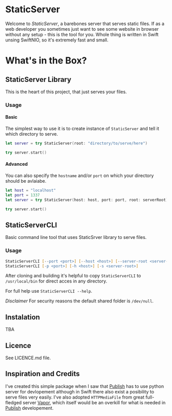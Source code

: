# StaticServer

Welcome to _StaticServer_, a barebones server that serves static files.
If as a web developer you sometimes just want to see some website in browser without any setup - this is the tool for you.
Whole thing is written in Swift unsing SwiftNIO, so it's extremely fast and small.

# What's in the Box?

## StaticServer Library

This is the heart of this project, that just serves your files.

### Usage

#### Basic

The simplest way to use it is to create instance of `StaticServer` and tell it which directory to serve.

```swift
let server = try StaticServer(root: "directory/to/serve/here")

try server.start()
```

#### Advanced

You can also specify the `hostname` and/or `port` on which your directory should be avlaiabe.

```swift
let host = "localhost"
let port = 1337
let server = try StaticServer(host: host, port: port, root: serverRoot)

try server.start()
```

## StaticServerCLI

Basic command line tool that uses StaticSrver library to serve files.

### Usage

```zsh
StaticServerCLI [--port <port>] [--host <host>] [--server-root <server-root>]
StaticServerCLI [-p <port>] [-h <host>] [-s <server-root>]
```

After cloning and building it's helpful to copy `StaticServerCLI` to `/usr/local/bin` for direct acces in any directory.

For full help use `StaticServerCLI --help`.

_Disclaimer_ For security reasons the default shared folder is `/dev/null`.

## Instalation

TBA

## Licence

See LICENCE.md file.

## Inspiration and Credits

I've created this simple package when I saw that [Publish](https://github.com/JohnSundell/Publish) has to use python server for devlopement although in Swift there also exist a posibility to serve files very easily.
I've also adopted `HTTPMediaFile` from great full-fledged server [Vapor](https://vapor.codes/), which itself would be an overkill for what is needed in [Publish](https://github.com/JohnSundell/Publish) developement.
